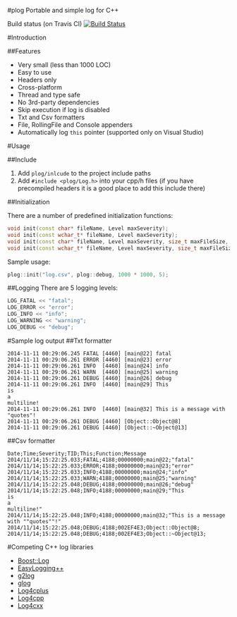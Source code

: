 #plog
Portable and simple log for C++

Build status (on Travis CI) [![Build Status](https://travis-ci.org/SergiusTheBest/plog.svg?branch=master)](https://travis-ci.org/SergiusTheBest/plog)

#Introduction

##Features
* Very small (less than 1000 LOC)
* Easy to use
* Headers only
* Cross-platform
* Thread and type safe
* No 3rd-party dependencies
* Skip execution if log is disabled
* Txt and Csv formatters
* File, RollingFile and Console appenders
* Automatically log `this` pointer (supported only on Visual Studio)

#Usage

##Include
1. Add `plog/inlcude` to the project include paths
2. Add `#include <plog/Log.h>` into your cpp/h files (if you have precompiled headers it is a good place to add this include there)

##Initialization

There are a number of predefined initialization functions:
```cpp
void init(const char* fileName, Level maxSeverity);
void init(const wchar_t* fileName, Level maxSeverity);
void init(const char* fileName, Level maxSeverity, size_t maxFileSize, int maxFiles);
void init(const wchar_t* fileName, Level maxSeverity, size_t maxFileSize, int maxFiles);
```
Sample usage:
```cpp
plog::init("log.csv", plog::debug, 1000 * 1000, 5);
```

##Logging
There are 5 logging levels:
```cpp
LOG_FATAL << "fatal";
LOG_ERROR << "error";
LOG_INFO << "info";
LOG_WARNING << "warning";
LOG_DEBUG << "debug";
```

#Sample log output
##Txt formatter
```
2014-11-11 00:29:06.245 FATAL [4460] [main@22] fatal
2014-11-11 00:29:06.261 ERROR [4460] [main@23] error
2014-11-11 00:29:06.261 INFO  [4460] [main@24] info
2014-11-11 00:29:06.261 WARN  [4460] [main@25] warning
2014-11-11 00:29:06.261 DEBUG [4460] [main@26] debug
2014-11-11 00:29:06.261 INFO  [4460] [main@29] This
is
a
multiline!
2014-11-11 00:29:06.261 INFO  [4460] [main@32] This is a message with "quotes"!
2014-11-11 00:29:06.261 DEBUG [4460] [Object::Object@8] 
2014-11-11 00:29:06.261 DEBUG [4460] [Object::~Object@13] 
```
##Csv formatter
```
Date;Time;Severity;TID;This;Function;Message
2014/11/14;15:22:25.033;FATAL;4188;00000000;main@22;"fatal"
2014/11/14;15:22:25.033;ERROR;4188;00000000;main@23;"error"
2014/11/14;15:22:25.033;INFO;4188;00000000;main@24;"info"
2014/11/14;15:22:25.033;WARN;4188;00000000;main@25;"warning"
2014/11/14;15:22:25.048;DEBUG;4188;00000000;main@26;"debug"
2014/11/14;15:22:25.048;INFO;4188;00000000;main@29;"This
is
a
multiline!"
2014/11/14;15:22:25.048;INFO;4188;00000000;main@32;"This is a message with ""quotes""!"
2014/11/14;15:22:25.048;DEBUG;4188;002EF4E3;Object::Object@8;
2014/11/14;15:22:25.048;DEBUG;4188;002EF4E3;Object::~Object@13;
```

#Competing C++ log libraries
* [Boost::Log](http://www.boost.org/doc/libs/release/libs/log/)
* [EasyLogging++](https://github.com/easylogging/easyloggingpp)
* [g2log](http://www.codeproject.com/Articles/288827/g-log-An-efficient-asynchronous-logger-using-Cplus)
* [glog](https://code.google.com/p/google-glog/)
* [Log4cplus](http://sourceforge.net/projects/log4cplus/)
* [Log4cpp](http://log4cpp.sourceforge.net/)
* [Log4cxx](http://logging.apache.org/log4cxx/)
